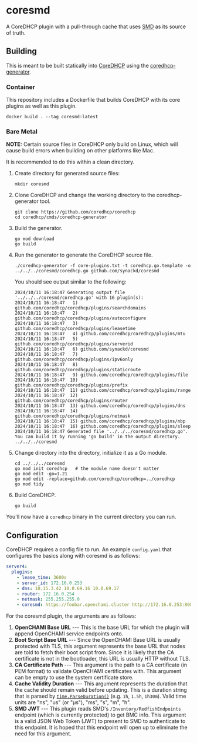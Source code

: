 # coresmd

A CoreDHCP plugin with a pull-through cache that uses
[SMD](https://github.com/OpenCHAMI/smd) as its source of truth.

## Building

This is meant to be built statically into
[CoreDHCP](https://github.com/coredhcp/coredhcp) using the
[coredhcp-generator](https://github.com/coredhcp/coredhcp/blob/master/cmds/coredhcp-generator).

### Container

This repository includes a Dockerfile that builds CoreDHCP with its core plugins
as well as this plugin.

```
docker build . --tag coresmd:latest
```

### Bare Metal

**NOTE:** Certain source files in CoreDHCP only build on Linux, which will cause
build errors when building on other platforms like Mac.

It is recommended to do this within a clean directory.

1. Create directory for generated source files:

   ```
   mkdir coresmd
   ```

1. Clone CoreDHCP and change the working directory to the coredhcp-generator
   tool.

   ```
   git clone https://github.com/coredhcp/coredhcp
   cd coredhcp/cmds/coredhcp-generator
   ```

1. Build the generator.

   ```
   go mod download
   go build
   ```

1. Run the generator to generate the CoreDHCP source file.

   ```
   ./coredhcp-generator -f core-plugins.txt -t coredhcp.go.template -o ../../../coresmd/coredhcp.go github.com/synackd/coresmd
   ```

   You should see output similar to the following:

   ```
   2024/10/11 16:18:47 Generating output file '../../../coresmd/coredhcp.go' with 16 plugin(s):
   2024/10/11 16:18:47   1) github.com/coredhcp/coredhcp/plugins/searchdomains
   2024/10/11 16:18:47   2) github.com/coredhcp/coredhcp/plugins/autoconfigure
   2024/10/11 16:18:47   3) github.com/coredhcp/coredhcp/plugins/leasetime
   2024/10/11 16:18:47   4) github.com/coredhcp/coredhcp/plugins/mtu
   2024/10/11 16:18:47   5) github.com/coredhcp/coredhcp/plugins/serverid
   2024/10/11 16:18:47   6) github.com/synackd/coresmd
   2024/10/11 16:18:47   7) github.com/coredhcp/coredhcp/plugins/ipv6only
   2024/10/11 16:18:47   8) github.com/coredhcp/coredhcp/plugins/staticroute
   2024/10/11 16:18:47   9) github.com/coredhcp/coredhcp/plugins/file
   2024/10/11 16:18:47  10) github.com/coredhcp/coredhcp/plugins/prefix
   2024/10/11 16:18:47  11) github.com/coredhcp/coredhcp/plugins/range
   2024/10/11 16:18:47  12) github.com/coredhcp/coredhcp/plugins/router
   2024/10/11 16:18:47  13) github.com/coredhcp/coredhcp/plugins/dns
   2024/10/11 16:18:47  14) github.com/coredhcp/coredhcp/plugins/netmask
   2024/10/11 16:18:47  15) github.com/coredhcp/coredhcp/plugins/nbp
   2024/10/11 16:18:47  16) github.com/coredhcp/coredhcp/plugins/sleep
   2024/10/11 16:18:47 Generated file '../../../coresmd/coredhcp.go'. You can build it by running 'go build' in the output directory.
   ../../../coresmd
   ```

1. Change directory into the directory, initialize it as a Go module.

   ```
   cd ../../../coresmd
   go mod init coredhcp   # the module name doesn't matter
   go mod edit -go=1.21
   go mod edit -replace=github.com/coredhcp/coredhcp=../coredhcp
   go mod tidy
   ```

1. Build CoreDHCP.

   ```
   go build
   ```

You'll now have a `coredhcp` binary in the current directory you can run.

## Configuration

CoreDHCP requires a config file to run. An example `config.yaml` that configures
the basics along with coresmd is as follows:

```yaml
server4:
  plugins:
    - lease_time: 3600s
    - server_id: 172.16.0.253
    - dns: 10.15.3.42 10.0.69.16 10.0.69.17
    - router: 172.16.0.254
    - netmask: 255.255.255.0
    - coresmd: https://foobar.openchami.cluster http://172.16.0.253:8081 /root_ca/root_ca.crt 30s eyJh...
```

For the coresmd plugin, the arguments are as follows:

1. **OpenCHAMI Base URL** --- This is the base URL for which the plugin will
   append OpenCHAMI service endpoints onto.
1. **Boot Script Base URL** --- Since the OpenCHAMI Base URL is usually
   protected with TLS, this argument represents the base URL that nodes are told
   to fetch their boot script from. Since it is likely that the CA certificate
   is not in the bootloader, this URL is usually HTTP without TLS.
1. **CA Certificate Path** --- This argument is the path to a CA certificate (in
   PEM format) to validate OpenCHAMI certificates with. This argument can be
   empty to use the system certificate store.
1. **Cache Validity Duration** --- This argument represents the duration that
   the cache should remain valid before updating. This is a duration string that
   is parsed by [`time.ParseDuration()`](https://pkg.go.dev/time#ParseDuration)
   (e.g. `1h`, `1.5h`, `1h30m`). Valid time units are "ns", "us" (or "µs"),
   "ms", "s", "m", "h".
1. **SMD JWT** --- This plugin reads SMD's `/Inventory/RedfishEndpoints`
   endpoint (which is currently protected) to get BMC info. This argument is a
   valid JSON Web Token (JWT) to present to SMD to authenticate to this
   endpoint. It is hoped that this endpoint will open up to eliminate the need
   for this argument.
